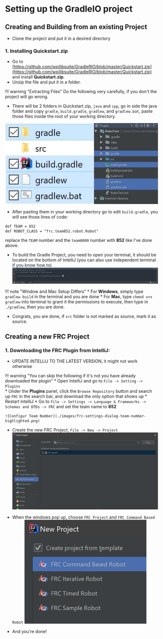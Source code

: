 # Setting up the GradleIO project


## Creating and Building from an existing Project
* Clone the project and put it in a desired directory

### 1. Installing Quickstart.zip
* Go to [https://github.com/wpilibsuite/GradleRIO/blob/master/Quickstart.zip](https://github.com/wpilibsuite/GradleRIO/blob/master/Quickstart.zip) and install **Quickstart.zip**.
* Unzip the file and put it in a folder.

!!! warning "Extracting Files"
    Do the following very carefully, if you don't the project will go wrong. 

* There will be 2 folders in Quickstart.zip, ``java`` and ``cpp``, go in side the java folder and copy ``gradle``, ``build.gradle``, ``gradlew``, and ``gradlew.bat``, paste those files
inside the root of your working directory.

![Example](./images/project_view.png) 

* After pasting them in your working directory go to edit ``build.gradle``, you will see those lines of code: 
``` 
def TEAM = 852
def ROBOT_CLASS = "frc.team852.robot.Robot"
```
replace the ``TEAM`` number and the ```team0000``` number with **852** like I've done above.

* To build the Gradle Project, you need to open your terminal, it should be located on the bottom of IntelliJ (you can also use independent terminal if you know how to)
![Terminal](./images/terminal.PNG)


!!! note "Window and Mac Setup Differs"
    * For **Windows**, simply type ``gradlew build`` in the terminal and you are done
    * For **Mac**, type ``chmod u+x gradlew`` into terminal to grant it the permissions to execute, then type in ``./gradlew``, then you are done.

* Congrats, you are done, if ``src`` folder is not marked as source, mark it as source.


## Creating a new FRC Project

### 1. Downloading the FRC Plugin from IntelliJ:

* UPDATE INTELLIJ TO THE LATEST VERSION, it might not work otherwise

!!! warning "You can skip the following if it's not you have already downloaded the plugin"
    * Open IntelliJ and go to ``File -> Setting -> Plugins``   
    * Under the **Plugins** panel, click the ``Browse Repository`` 
    button and search up ``FRC`` in the search bar, and download the only option that shows up
    * Restart IntelliJ
    * Go to ``File -> Settings -> Language & Frameworks -> Schemas and DTDs -> FRC`` and set the team name to **852**
    
    ![Configur Team Number](./images/frc-settings-dialog-team-number-highlighted.png)
    
* Create the new FRC Project, ``File -> New -> Project``
![FRC Project](./images/frc_project.PNG)
* When the windows pop up, choose ``FRC Project`` and ``FRC Command Based Robot``
![FRC Project](./images/command_base_create.PNG)

* And you're done! 
